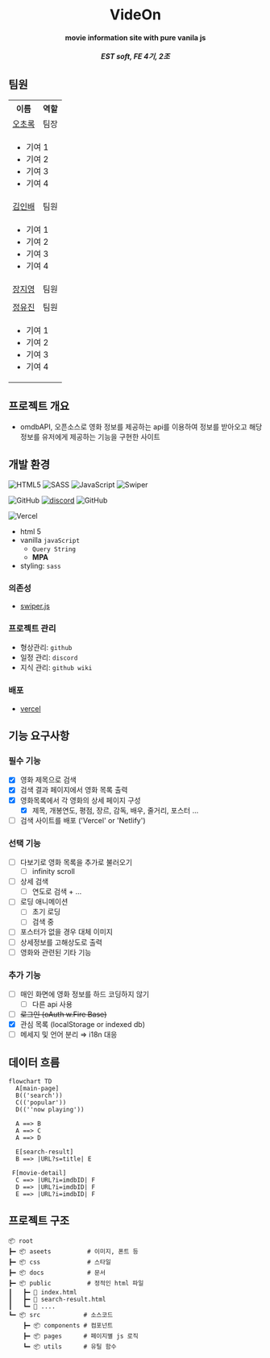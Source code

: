 <p align="center">
  <h1 align="center">VideOn</h1>
  <h4 align="center">movie information site with pure vanila js</h4>
</p>

<b><i><p align="center">EST soft, FE 4기, 2조</p></i></b>

## 팀원

<table>
  <tr>
    <th>이름</th>
    <th>역할</th>
  </tr>
  <tr>
    <td align="center"><a href="https://github.com/choroc">오초록</a></td>
    <td align="center">팀장</td>
  </tr>
  <tr>
    <td colspan="2">
      <ul>
        <li>기여 1
        <li>기여 2
        <li>기여 3
        <li>기여 4
      </ul>
    </td>
  </tr>
  <tr>
    <td align="center"><a href="https://github.com/kib09">김인배</a></td>
    <td align="center">팀원</td>
  </tr>
  <tr>
    <td colspan="2">
      <ul>
        <li>기여 1
        <li>기여 2
        <li>기여 3
        <li>기여 4
      </ul>
    </td>
  </tr>
  <tr>
    <td align="center"><a href="https://github.com/zeeeeeee0">장지영</a></td>
    <td align="center">팀원</td>
  </tr>
  <tr>
    <td colspan="2"></td>
  </tr>
  <tr>
    <td align="center"><a href="https://github.com/jadewisemann">정유진</a></td>
    <td align="center">팀원</td>
  </tr>
  <tr>
    <td colspan="2">
      <ul>
        <li>기여 1
        <li>기여 2
        <li>기여 3
        <li>기여 4
      </ul>
    </td>
  </tr>

</table>

## 프로젝트 개요

- omdbAPI, 오픈소스로 영화 정보를 제공하는 api를 이용하여 정보를 받아오고 해당 정보를 유저에게 제공하는 기능을 구현한 사이트

## 개발 환경
![HTML5](https://img.shields.io/badge/html5-%23E34F26.svg?style=for-the-badge&logo=html5&logoColor=white)
![SASS](https://img.shields.io/badge/SASS-hotpink.svg?style=for-the-badge&logo=SASS&logoColor=white)
![JavaScript](https://img.shields.io/badge/javascript-%23323330.svg?style=for-the-badge&logo=javascript&logoColor=%23F7DF1E)
![Swiper](https://img.shields.io/badge/swiper.js-6332F6?style=for-the-badge&logo=swiper)

![GitHub](https://img.shields.io/badge/github-%23121011.svg?style=for-the-badge&logo=github&logoColor=white)
[![discord](https://img.shields.io/badge/Discord-blue?style=for-the-badge)](https://discord.com/)
![GitHub](https://img.shields.io/badge/githubwiki-181717?style=for-the-badge&logo=github)

![Vercel](https://img.shields.io/badge/vercel-%23000000.svg?style=for-the-badge&logo=vercel&logoColor=white)

- html 5
- vanilla `javaScript`
  - `Query String`
  - **MPA**
- styling: `sass`
    
### 의존성

- [swiper.js](https://github.com/nolimits4web/swiper)

### 프로젝트 관리

- 형상관리: `github`
- 일정 관리: `discord`
- 지식 관리: `github wiki`

### 배포

- [vercel](https://vercel.com/) 

## 기능 요구사항


### 필수 기능

  - [x] 영화 제목으로 검색 
  - [x] 검색 결과 페이지에서 영화 목록 출력
  - [x] 영화목록에서 각 영화의 상세 페이지 구성
    - [x] 제목, 개봉연도, 평점, 장르, 감독, 배우, 줄거리, 포스터 ...
  - [ ] 검색 사이트를 배포 ('Vercel' or 'Netlify')

### 선택 기능

  - [ ] 다보기로 영화 목록을 추가로 불러오기
    - [ ] infinity scroll
  - [ ] 상세 검색
    - [ ] 연도로 검색 + ...
  - [ ] 로딩 애니메이션
    - [ ] 초기 로딩
    - [ ] 검색 중 
  - [ ] 포스터가 없을 경우 대체 이미지
  - [ ] 상세정보를 고해상도로 출력
  - [ ] 영화와 관련된 기타 기능

### 추가 기능

  - [ ] 매인 화면에 영화 정보를 하드 코딩하지 않기
    - [ ] 다른 api 사용
  - [ ] ~~로그인 (oAuth w.Fire Base)~~
  - [x] 관심 목록 (localStorage or indexed db)
  - [ ] 메세지 및 언어 분리 ⇒ i18n 대응

## 데이터 흐름

```mermaid
flowchart TD
  A[main-page]
  B(('search'))
  C(('popular'))
  D((''now playing'))

  A ==> B
  A ==> C
  A ==> D
  
  E[search-result]
  B ==> |URL?s=title| E

 F[movie-detail]
  C ==> |URL?i=imdbID| F
  D ==> |URL?i=imdbID| F
  E ==> |URL?i=imdbID| F
```

## 프로젝트 구조

```
📦 root
┣━ 📦 aseets          # 이미지, 폰트 등
┣━ 📦 css             # 스타일
┣━ 📦 docs            # 문서
┣━ 📦 public          # 정적인 html 파일
┃   ┣━ 📜 index.html
┃   ┣━ 📜 search-result.html
┃   ┗━ 📜 ....
┗━ 📦 src            # 소스코드
    ┣━ 📦 components # 컴포넌트
    ┣━ 📦 pages      # 페이지별 js 로직
    ┗━ 📦 utils      # 유틸 함수
```
